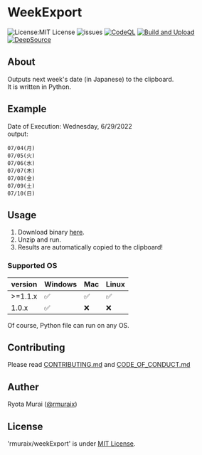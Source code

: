 # WeekExport
![License:MIT License](https://img.shields.io/github/license/rmuraix/weekExport)
![issues](https://img.shields.io/github/issues/rmuraix/weekExport)
[![CodeQL](https://github.com/rmuraix/weekExport/actions/workflows/codeql-analysis.yml/badge.svg)](https://github.com/rmuraix/weekExport/actions/workflows/codeql-analysis.yml)
[![Build and Upload](https://github.com/rmuraix/weekExport/actions/workflows/buildAndUpload.yml/badge.svg)](https://github.com/rmuraix/weekExport/actions/workflows/buildAndUpload.yml)  
[![DeepSource](https://deepsource.io/gh/rmuraix/weekExport.svg/?label=active+issues&show_trend=true&token=UgBDSqrPFnTHj9hfza8F_ora)](https://deepsource.io/gh/rmuraix/weekExport/?ref=repository-badge)  
## About
Outputs next week's date (in Japanese) to the clipboard.  
It is written in Python. 
## Example
Date of Execution: Wednesday, 6/29/2022  
output:
```shell
07/04(月)
07/05(火)
07/06(水)
07/07(木)
07/08(金)
07/09(土)
07/10(日)
```
## Usage
1. Download binary [here](https://github.com/rmuraix/weekExport/releases).  
2. Unzip and run.  
3. Results are automatically copied to the clipboard!  
### Supported OS
| version  | Windows            | Mac                | Linux              |
| -------- | ------------------ | ------------------ | ------------------ |
| >=1.1.x  | :white_check_mark: | :white_check_mark: | :white_check_mark: |
| 1.0.x    | :white_check_mark: | :x:                | :x:                |  

Of course, Python file can run on any OS.
## Contributing  
Please read [CONTRIBUTING.md](/CONTRIBUTING.md) and [CODE_OF_CONDUCT.md](./.github/CODE_OF_CONDUCT.md)   
## Auther
Ryota Murai ([@rmuraix](https://github.com/rmuraix))  
## License
'rmuraix/weekExport' is under [MIT License](/LICENSE).